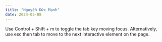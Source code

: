 ```yaml
---
title: "Nguyễn Đức Mạnh"
date: 2024-05-08
---
```


Use Control + Shift + m to toggle the tab key moving focus. Alternatively, use esc then tab to move to the next interactive element on the page.
